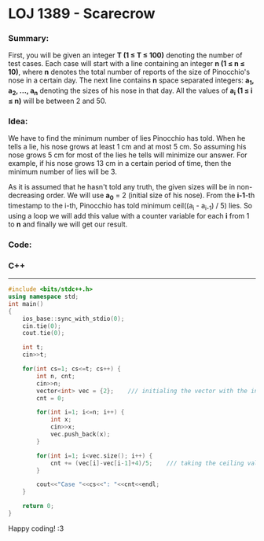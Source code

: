 # LOJ 1389 - Scarecrow

### Summary:

First, you will be given an integer __T (1 ≤ T ≤ 100)__ denoting the number of test cases. Each case will start with a line containing an integer __n (1 ≤ n ≤ 10)__, where __n__ denotes the total number of reports of the size of Pinocchio's nose in a certain day. The next line contains __n__ space separated integers: __a<sub>1</sub>, a<sub>2</sub>, ..., a<sub>n</sub>__ denoting the sizes of his nose in that day. All the values of __a<sub>i</sub> (1 ≤ i ≤ n)__ will be between 2 and 50.

### Idea:

 We have to find the minimum number of lies Pinocchio has told. When he tells a lie, his nose grows at least 1 cm and at most 5 cm. So assuming his nose grows 5 cm for most of the lies he tells will minimize our answer. For example, if his nose grows 13 cm in a certain period of time, then the minimum number of lies will be 3.

 As it is assumed that he hasn't told any truth, the given sizes will be in non-decreasing order. We will use __a<sub>0</sub>__ = 2 (initial size of his nose). From the __i-1__-th timestamp to the i-th, Pinocchio has told minimum ceil((a<sub>i</sub> - a<sub>i-1</sub>) / 5) lies. So using a loop we will add this value with a counter variable for each __i__ from 1 to __n__ and finally we will get our result.

### Code:
### C++
-----
```cpp
#include <bits/stdc++.h>
using namespace std;
int main()
{
    ios_base::sync_with_stdio(0);
    cin.tie(0);
    cout.tie(0);

    int t;
    cin>>t;

    for(int cs=1; cs<=t; cs++) {
        int n, cnt;
        cin>>n;
        vector<int> vec = {2};    /// initialing the vector with the initial size of Pinocchio's nose
        cnt = 0;

        for(int i=1; i<=n; i++) {
            int x;
            cin>>x;
            vec.push_back(x);
        }

        for(int i=1; i<vec.size(); i++) {
            cnt += (vec[i]-vec[i-1]+4)/5;    /// taking the ceiling value
        }

        cout<<"Case "<<cs<<": "<<cnt<<endl;
    }

    return 0;
}
```

 Happy coding! :3
